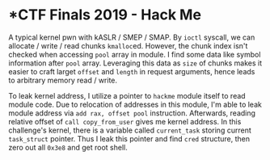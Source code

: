# \*CTF Finals 2019 - Hack Me

A typical kernel pwn with kASLR / SMEP / SMAP. By `ioctl` syscall, we can allocate / write / read chunks `kmalloc`ed. However, the chunk index isn't checked when accessing `pool` array in module. I find some data like symbol information after `pool` array. Leveraging this data as `size` of chunks makes it easier to craft larget `offset` and `length` in request arguments, hence leads to arbitrary memory read / write.

To leak kernel address, I utilize a pointer to `hackme` module itself to read module code. Due to relocation of addresses in this module, I'm able to leak module address via `add rax, offset pool` instruction. Afterwards, reading relative offset of `call copy_from_user` gives me kernel address. In this challenge's kernel, there is a variable called `current_task` storing current `task_struct` pointer. Thus I leak this pointer and find `cred` structure, then zero out all `0x3e8` and get root shell.
